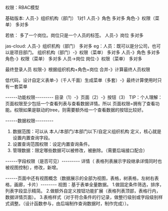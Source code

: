 权限：RBAC模型

基础版本:
人员-》组织机构（部门）  1对1
人员-》角色      多对多
      角色-》权限（菜单）   多对多



若依： 多了一个岗位。岗位只是一个人员的标签。
人员-》岗位      多对多


jas-cloud:
人员-》组织机构（部门）  多对多   eg：人员：既可以是分公司，也可以是项目部门。
      组织机构（部门）-》权限（菜单）   多对多
人员-》角色      多对多
      角色-》权限（菜单）   多对多
人员->岗位
      岗位-》权限（菜单）   多对多


最终登录人员 权限-》根据组织机构+角色+岗位  合并-》计算最终人员权限

低代码，设计自定义表单-》（千人千面）生成菜单（多套）-》最终计算使用时只有一套菜单

------功能权限---------
目录（1）-》页面（2）-》按钮（3）
TIP：个人理解：页面权限至少包括一个查看列表与查看数据详情。所以 页面权限=拥有了查看功能。权限如果是联动的tree，则需要额外给一个查看数据的按钮比较好。

------数据权限---------
1. 数据范围：可以从 本人/本部门/本部门以下/自定义组织机构 定义，核心就是设置内置查询字段。
2. 设置查询范围权限：设定内置查询条件。
3. 管理数据：限定哪些数据可以被修改，被删除。（需要后端接口配合）

------字段权限（是否可见）---------
详情（ 表格列表展示字段继承详情同时也被视图控制），修改，新增。 

------页面中还有视图概念（数据展示的全部为视图，表格，树表格，左树右表格，画廊，卡片）--------
视图：基于表单全量数据。
1.做固定条件筛选，排序，列表字段显示精简。
2.做额外自定义按钮功能扩展（表格列表顶部，表格行内，数据详情页面）。
3.表格样式（对于符合条件的行记录，做整行级别或字段级别样式调整。（设计函数参与，由后端制作查询数据时，制作完成））。

